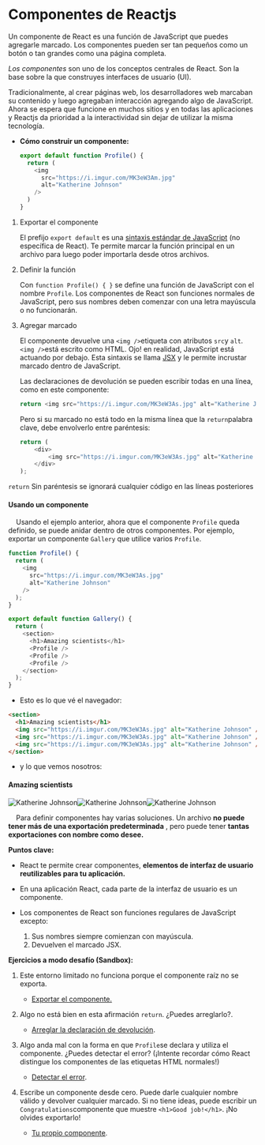 # Componentes de Reactjs

Un componente de React es una función de JavaScript que puedes agregarle marcado. Los componentes pueden ser tan pequeños como un botón o tan grandes como una página completa.

*Los componentes* son uno de los conceptos centrales de React. Son la base sobre la que construyes interfaces de usuario (UI).

Tradicionalmente, al crear páginas web, los desarrolladores web marcaban su contenido y luego agregaban interacción agregando algo de JavaScript. Ahora se espera que funcione en muchos sitios y en todas las aplicaciones y Reactjs da prioridad a la interactividad sin dejar de utilizar la misma tecnología.

- **Cómo construir un componente:**
  
  ```javascript
  export default function Profile() {
    return (
      <img
        src="https://i.imgur.com/MK3eW3Am.jpg"
        alt="Katherine Johnson"
      />
    )
  }
  ```
1. Exportar el componente
   
   El prefijo `export default` es una [sintaxis estándar de JavaScript](https://developer.mozilla.org/docs/web/javascript/reference/statements/export) (no específica de React). Te permite marcar la función principal en un archivo para luego poder importarla desde otros archivos.

2. Definir la función
   
   Con `function Profile() { }` se define una función de JavaScript con el nombre `Profile`. Los componentes de React son funciones normales de JavaScript, pero sus nombres deben comenzar con una letra mayúscula o no funcionarán.

3. Agregar marcado
   
   El componente devuelve una `<img />`etiqueta con atributos `src`y `alt`. `<img />`está escrito como HTML. Ojo! en realidad, JavaScript está actuando por debajo. Esta sintaxis se llama [JSX](https://react.dev/learn/writing-markup-with-jsx) y le permite incrustar marcado dentro de JavaScript.
   
   Las declaraciones de devolución se pueden escribir todas en una línea, como en este componente:
   
   ```javascript
   return <img src="https://i.imgur.com/MK3eW3As.jpg" alt="Katherine Johnson" />;
   ```
   
   Pero si su marcado no está todo en la misma línea que la `return`palabra clave, debe envolverlo entre paréntesis:
   
   ```javascript
   return (
       <div>
           <img src="https://i.imgur.com/MK3eW3As.jpg" alt="Katherine Johnson" />
       </div>
   );
   ```

`return` Sin paréntesis se ignorará cualquier código en las líneas posteriores

#### Usando un componente

    Usando el ejemplo anterior, ahora que el componente `Profile` queda definido, se puede anidar dentro de otros componentes. Por ejemplo, exportar un componente `Gallery` que utilice varios `Profile`.

```javascript
function Profile() {
  return (
    <img
      src="https://i.imgur.com/MK3eW3As.jpg"
      alt="Katherine Johnson"
    />
  );
}

export default function Gallery() {
  return (
    <section>
      <h1>Amazing scientists</h1>
      <Profile />
      <Profile />
      <Profile />
    </section>
  );
}
```

- Esto es lo que vé el navegador:

```html
<section>
  <h1>Amazing scientists</h1>
  <img src="https://i.imgur.com/MK3eW3As.jpg" alt="Katherine Johnson" />
  <img src="https://i.imgur.com/MK3eW3As.jpg" alt="Katherine Johnson" />
  <img src="https://i.imgur.com/MK3eW3As.jpg" alt="Katherine Johnson" />
</section>
```

- y lo que vemos nosotros:

#### Amazing scientists

![Katherine Johnson](https://i.imgur.com/MK3eW3As.jpg)![Katherine Johnson](https://i.imgur.com/MK3eW3As.jpg)![Katherine Johnson](https://i.imgur.com/MK3eW3As.jpg)

    Para definir componentes hay varias soluciones. Un archivo **no puede tener más de una exportación predeterminada** , pero puede tener **tantas exportaciones con nombre como desee.**

**Puntos clave:**

- React te permite crear componentes, **elementos de interfaz de usuario reutilizables para tu aplicación.**

- En una aplicación React, cada parte de la interfaz de usuario es un componente.

- Los componentes de React son funciones regulares de JavaScript excepto:
  
  1. Sus nombres siempre comienzan con mayúscula.
  2. Devuelven el marcado JSX.

**Ejercicios a modo desafío (Sandbox):**

1. Este entorno limitado no funciona porque el componente raíz no se exporta.
   
   - [Exportar el componente.](https://codesandbox.io/p/sandbox/react-dev-3kp7gh?file=%2Fsrc%2FApp.js%3A9%2C1&utm_medium=sandpack)

2. Algo no está bien en esta afirmación `return`. ¿Puedes arreglarlo?.
   
   - [Arreglar la declaración de devolución](https://codesandbox.io/p/sandbox/react-dev-5kvyr2?file=%2Fsrc%2FApp.js&utm_medium=sandpack).

3. Algo anda mal con la forma en que `Profile`se declara y utiliza el componente. ¿Puedes detectar el error? (¡Intente recordar cómo React distingue los componentes de las etiquetas HTML normales!)
   
   - [Detectar el error](https://codesandbox.io/p/sandbox/react-dev-pgtl25?file=%2Fsrc%2FApp.js&utm_medium=sandpack).

4. Escribe un componente desde cero. Puede darle cualquier nombre válido y devolver cualquier marcado. Si no tiene ideas, puede escribir un `Congratulations`componente que muestre `<h1>Good job!</h1>`. ¡No olvides exportarlo!
   
   - [Tu propio componente](https://codesandbox.io/p/sandbox/react-dev-skm6kx?file=%2Fsrc%2FApp.js&utm_medium=sandpack).